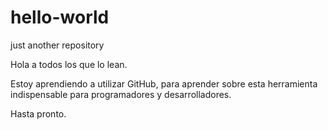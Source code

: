 # hello-world
just another repository

Hola a todos los que lo lean.

Estoy aprendiendo a utilizar GitHub, para aprender sobre esta herramienta indispensable para
programadores y desarrolladores.

Hasta pronto.
